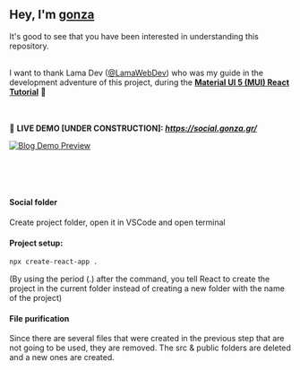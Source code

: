 ## Hey, I'm **[gonza](https://www.gonza.gr/)**
It's good to see that you have been interested in understanding this repository.<br><br>



I want to thank Lama Dev ([@LamaWebDev](https://twitter.com/lamaWebDev)) 
who was my guide in the development adventure of this project, 
during the **[Material UI 5 (MUI) React Tutorial](https://www.youtube.com/watch?v=fzxEECHnsvU)** 🦙<br><br><br>



📌 **LIVE DEMO [UNDER CONSTRUCTION]: _https://social.gonza.gr/_**

[![Blog Demo Preview](https://i.postimg.cc/3JCZXcrT/under-construction.png)](https://i.postimg.cc/3JCZXcrT/under-construction.png)

<br><br><br>




#### Social folder
Create project folder, open it in VSCode and open terminal

#### Project setup:
```bash
npx create-react-app .
```
(By using the period (.) after the command, you tell React to create the project in the current folder instead of creating a new folder with the name of the project)

#### File purification
Since there are several files that were created in the previous step that are not going to be used, they are removed. The src & public folders are deleted and a new ones are created.